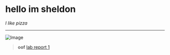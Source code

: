 # hello im sheldon
*I like pizza*
***
![Image](https://external-content.duckduckgo.com/iu/?u=https%3A%2F%2Fs3-media0.fl.yelpcdn.com%2Fbphoto%2FKs9kVb2x_TvfZkKqtM-NNA%2F180s.jpg&f=1&nofb=1)
>**oof**
[lab report 1](https://shelfrench.github.io/cs15l-lab-reports/lab-report-1-week-2)